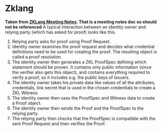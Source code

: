 # Zklang
__Taken from [ZKLang Meeting Notes](https://docs.google.com/document/d/1CwVljF8fS5NwF6NAppCvD4jLtH9t2m1rkut54hYGLm0/edit). That is a meeting notes doc so should not be referenced__
A typical interaction between an identity owner and relying party (which has asked for proof) looks like this.
1. Relying party asks for proof using Proof Request.
2. Identity owner examines the proof request and decides what credential definitions need to be used for creating the proof. The resulting object is called a proof resolution.
3. The identity owner then generates a ZKL ProofSpec defining which statement should be proven. It contains only public information (since the verifier also gets this object), and contains everything required to verify a proof, so it includes e.g. the public keys of issuers.
4. The identity owner takes his private data like values of all the attributes, credentials, link secret that is used in the chosen credentials to create a ZKL Witness.
5. The identity owner then uses the ProofSpec and Witness data to create a Proof object.
6. The identity owner then sends the Proof and the ProofSpec to the relying party.
7. The relying party then checks that the ProofSpec is compatible with the sent Proof Request and then verifies the Proof.